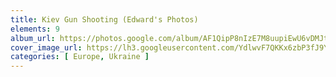 ```yaml
---
title: Kiev Gun Shooting (Edward's Photos)
elements: 9
album_url: https://photos.google.com/album/AF1QipP8nIzE7M8uupiEwU6vDMJtXhqN7_G32rXjTh1X
cover_image_url: https://lh3.googleusercontent.com/YdlwvF7QKKx6zbP3fJ9YtohiQIHCbQJ36kWIDK2C-W14fSUWZ-SVCY99_9c-CMFfyAWFlQ0OKyZYx9qdEU7TY5fCqETzsKXAe9kc5cwd-dyn2ExNuHfpbS2aBUaIOSWO_natUQ28XCx6ydwdVYPexm8loEBuTvo4Pqt9p7fIay276QpCrR1inOHVXVyYTLmTsOxUh2Htg7Se-MOKTZRa85hCx1b7ILForKlYFTABwKGCa1nJFKcoDN1LF27KkdE6GLCjfw0_lQXg08-ZSnfsh7kYjq2o0MOYKjLUEuxjNVhJk4uTAeIcD96XYnlfjX1BcJC_3ejgOojBYWw9tkWOyV6_V-VG6CNkgI23Me8u8U7p2YXG8kb0B4DmLtLJb9tG9zxJtBxGpE9p2wdhegsvMrJIacxZYAoenc09pLc2ehsOoTaIQDitmGacB5CujX9vrQihobd5BAcrDQ7ZiNRVbzEoxGnUdvlCpzopH_6dQqr1V3wS-qq44l-6rRRt2Mou4vBv9OzYzgTG4bJxm0ecE8irxNqqH22LH0G1njAp4pMnGdUpS72X00pisV1vBfB6IezXTjPK3S34EAphF_IjWS20n0Ui-bmiRi03jFvos6dp3P7vyALbxvNIsh0sbWbJQok3mJV_g5FZQNjSY3-xuFeTxQ=s195-p-k-no
categories: [ Europe, Ukraine ]
---
```

